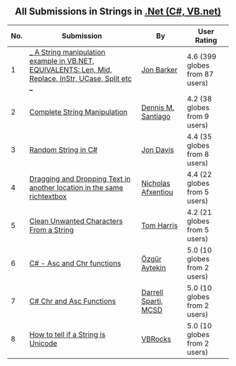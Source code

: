﻿<div align="center">

## All Submissions in Strings in [\.Net \(C\#, VB\.net\)](../ByWorld/net-c-vb-net.md)

</div>

No.  | Submission | By   | User Rating
---- | ---------- | ---- | -----------
1 | [\_ A String manipulation example in VB\.NET, EQUIVALENTS: Len, Mid, Replace, InStr, UCase, Split etc \_<br />](https://github.com/Planet-Source-Code/jon-barker-a-string-manipulation-example-in-vb-net-equivalents-len-mid-replace-instr-ucase__10-169) | [Jon Barker](../ByAuthor/jon-barker.md) | 4.6 (399 globes from 87 users)
2 | [Complete String Manipulation<br />](https://github.com/Planet-Source-Code/dennis-m-santiago-complete-string-manipulation__10-4509) | [Dennis M\. Santiago](../ByAuthor/dennis-m-santiago.md) | 4.2 (38 globes from 9 users)
3 | [Random String in C\#<br />](https://github.com/Planet-Source-Code/jon-davis-random-string-in-c__10-1058) | [Jon Davis](../ByAuthor/jon-davis.md) | 4.4 (35 globes from 8 users)
4 | [Dragging and Dropping Text in another location in the same richtextbox<br />](https://github.com/Planet-Source-Code/nicholas-afxentiou-dragging-and-dropping-text-in-another-location-in-the-same-richtextbox__10-3665) | [Nicholas Afxentiou](../ByAuthor/nicholas-afxentiou.md) | 4.4 (22 globes from 5 users)
5 | [Clean Unwanted Characters From a String<br />](https://github.com/Planet-Source-Code/tom-harris-clean-unwanted-characters-from-a-string__10-2553) | [Tom Harris](../ByAuthor/tom-harris.md) | 4.2 (21 globes from 5 users)
6 | [C\# \- Asc and Chr functions<br />](https://github.com/Planet-Source-Code/zg-r-aytekin-c-asc-and-chr-functions__10-2083) | [Özgür Aytekin](../ByAuthor/zg-r-aytekin.md) | 5.0 (10 globes from 2 users)
7 | [C\# Chr and Asc Functions<br />](https://github.com/Planet-Source-Code/darrell-sparti-mcsd-c-chr-and-asc-functions__10-3828) | [Darrell Sparti, MCSD](../ByAuthor/darrell-sparti-mcsd.md) | 5.0 (10 globes from 2 users)
8 | [How to tell if a String is Unicode<br />](https://github.com/Planet-Source-Code/vbrocks-how-to-tell-if-a-string-is-unicode__10-5659) | [VBRocks](../ByAuthor/vbrocks.md) | 5.0 (10 globes from 2 users)
